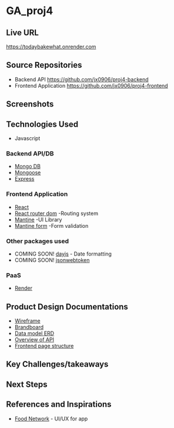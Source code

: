 # GA_proj4

## Live URL

https://todaybakewhat.onrender.com

## Source Repositories

- Backend API https://github.com/jx0906/proj4-backend
- Frontend Application https://github.com/jx0906/proj4-frontend

## Screenshots

## Technologies Used

- Javascript

### Backend API/DB

- [Mongo DB](https://www.mongodb.com/)
- [Mongoose](https://mongoosejs.com/)
- [Express](https://expressjs.com/)

### Frontend Application

- [React](https://react.dev/)
- [React router dom](https://reactrouter.com/en/main) -Routing system
- [Mantine](https://mantine.dev/) -UI Library
- [Mantine form](https://mantine.dev/form/use-form/) -Form validation

### Other packages used

- COMING SOON! [dayjs](https://www.npmjs.com/package/dayjs) - Date formatting
- COMING SOON! [jsonwebtoken](https://www.npmjs.com/package/jsonwebtoken)

### PaaS

- [Render](https://render.com/)

## Product Design Documentations

- [Wireframe](https://www.figma.com/file/W64GG2WStSC9YhuQr7aYYS/today-bake-what%3F?type=design&node-id=1848-2927&mode=design)
- [Brandboard](https://drive.google.com/file/d/1QS5OU1KiXaRBT_Ld9ah4mofdfDTLS_80/view?usp=sharing)
- [Data model ERD](https://app.diagrams.net/#Hjx0906%2Fproj4-backend%2Fmain%2FERD.drawio)
- [Overview of API](https://docs.google.com/spreadsheets/d/1onAcolqETuYnLY4E1aEvDwoeBZb6KpkL_CIPehhYmws/edit?pli=1#gid=1899189910)
- [Frontend page structure](https://docs.google.com/spreadsheets/d/1onAcolqETuYnLY4E1aEvDwoeBZb6KpkL_CIPehhYmws/edit?pli=1#gid=0)

## Key Challenges/takeaways

## Next Steps

## References and Inspirations

- [Food Network](https://www.foodnetwork.com/) - UI/UX for app
